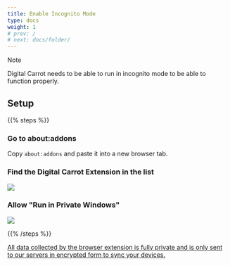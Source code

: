 ```yaml
---
title: Enable Incognito Mode
type: docs
weight: 1
# prev: /
# next: docs/folder/
---
```


> [!NOTE]
> Digital Carrot needs to be able to run in incognito mode to be able to function properly.

## Setup

{{% steps %}}

### Go to about:addons

Copy `about:addons` and paste it into a new browser tab.

### Find the Digital Carrot Extension in the list

![](/images/docs/firefox/find_extension.png)

### Allow "Run in Private Windows"

![](/images/docs/firefox/enable_incognito.png)

{{% /steps %}}

[All data collected by the browser extension is fully private and is only sent to our servers in encrypted form to sync your devices.](/docs/privacy_policy/)
